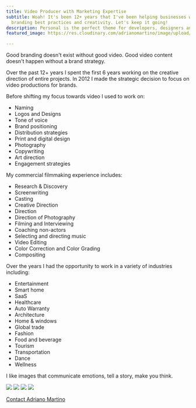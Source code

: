 ```yaml
---
title: Video Producer with Marketing Expertise
subtitle: Woah! It's been 12+ years that I've been helping businesses with a mix of
  branding best practices and creativity. Let's keep it going!
description: Personal is the perfect theme for developers, designers and other creatives.
featured_image: https://res.cloudinary.com/adrianomartino/image/upload/adrianomartinocom/Adriano_Martino_Video_Marketing_rgg8m2.jpg

---
```

Good branding doesn't exist without good video. Good video content doesn't happen without a brand strategy.

Over the past 12+ years I spent the first 6 years working on the creative direction of entire projects. In 2012 I made the strategic decision to focus on video productions for brands.

Before shifting my focus towards video I used to work on:

* Naming
* Logos and Designs
* Tone of voice
* Brand positioning
* Distribution strategies
* Print and digital design
* Photography
* Copywriting
* Art direction
* Engagement strategies

My commercial filmmaking experience includes:

* Research & Discovery
* Screenwriting
* Casting
* Creative Direction
* Direction
* Direction of Photography
* Filming and Interviewing
* Coaching non-actors
* Selecting and directing music
* Video Editing
* Color Correction and Color Grading
* Compositing

Over the years I had the opportunity to work in a variety of industries including:

* Entertainment
* Smart home
* SaaS
* Healthcare
* Auto Warranty
* Architecture
* Home & windows
* Global trade
* Fashion
* Food and beverage
* Tourism
* Transportation
* Dance
* Wellness

I like images that communicate emotions, tell a story, make you think.

<div class="gallery" data-columns="3"> <img src="https://res.cloudinary.com/martinobranding/image/upload/v1555990768/adrianomartinocom/photo_selection/fos7hkcxglae4pxcbvmi.jpg"> <img src="https://res.cloudinary.com/martinobranding/image/upload/v1555990768/adrianomartinocom/photo_selection/fwpbzntkuoqqncbh7z1b.jpg"> <img src="https://res.cloudinary.com/martinobranding/image/upload/v1555990768/adrianomartinocom/photo_selection/vhpcvcinmmrofmlguyqb.jpg"> <img src="https://res.cloudinary.com/martinobranding/image/upload/v1555990768/adrianomartinocom/photo_selection/fpa7q2gkuxxw7k72bhkv.jpg"> </div>

<a href="/contact" class="button button--large">Contact Adriano Martino</a>